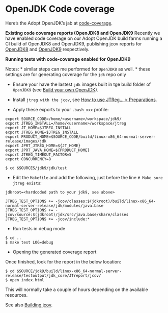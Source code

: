 # OpenJDK Code coverage

Here’s the Adopt OpenJDK’s jab at [code-coverage](https://java.net/projects/adoptopenjdk/pages/Codecoverage).

**Existing code coverage reports (OpenJDK8 and OpenJDK9**
Recently we have enabled code coverage on our Adopt OpenJDK build farms running a CI build of OpenJDK8 and OpenJDK9, publishing jcov reports for [OpenJDK8](https://adopt-openjdk.ci.cloudbees.com/view/OpenJDK/job/openjdk-1.8-linux-x86_64/ws/testoutput/jdk_core/JTreport/jcov/index.html) and [OpenJDK9](https://adopt-openjdk.ci.cloudbees.com/view/OpenJDK/job/openjdk-1.9-linux-x86_64/ws/testoutput/jdk_core/JTreport/jcov/index.html) respectively.

**Running tests with code-coverage enabled for OpenJDK9**

Notes: 
    * similar steps can me performed for ```OpenJDK8``` as well. 
    * these settings are for generating coverage for the ```jdk``` repo only

* Ensure your have the lastest ```jdk``` images built in tge build folder of ```OpenJDK9``` (see [Build your own OpenJDK](binaries/build_your_own_openjdk.md)).

* Install ```jtreg with the jcov```, see [How to use JTReg... > Preparations](advanced-steps/preparations.md).

* Apply these exports to your ```.bash_xxx``` profile:

```
export SOURCE_CODE=/home/<username>/workspace/jdk9/
export JTREG_INSTALL=/home/<username>/workspace/jtreg
export JT_HOME=$JTREG_INSTALL
export JTREG_HOME=$JTREG_INSTALL
export PRODUCT_HOME=$SOURCE_CODE/build/linux-x86_64-normal-server-release/images/jdk 
export JPRT_JTREG_HOME=${JT_HOME}
export JPRT_JAVA_HOME=${PRODUCT_HOME}
export JTREG_TIMEOUT_FACTOR=5
export CONCURRENCY=8
```
```
$ cd $SOURCES/jdk9/jdk/test
```

* Edit the ```Makefile``` and add the following, just before the line  ```# Make sure jtreg exists```:

```
jdkroot=<hardcoded path to your jdk9, see above>

JTREG_TEST_OPTIONS += -jcov/classes:$(jdkroot)/build/linux-x86_64-normal-server-release/jdk/modules/java.base
JTREG_TEST_OPTIONS += -jcov/source:$(jdkroot)/jdk/src/java.base/share/classes
JTREG_TEST_OPTIONS += -jcov/include:*
```

* Run tests in debug mode
```
$ cd ..
$ make test LOG=debug
```

* Opening the generated coverage report

Once finished, look for the report in the below location:

```
$ cd $SOURCE/jdk9/build/linux-x86_64-normal-server-release/testoutput/jdk_core/JTreport/jcov/
$ open index.html
```

This will normally take a couple of hours depending on the available resources.

See also [Building jcov](building_jcov.md).